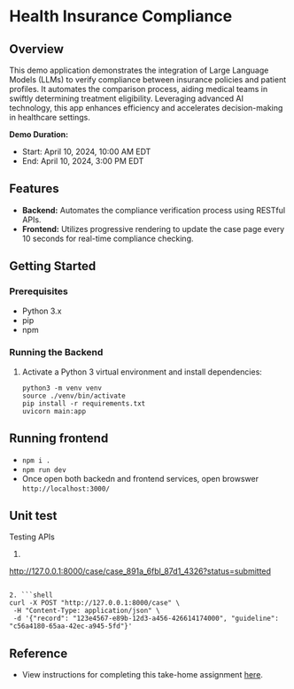 # Health Insurance Compliance

## Overview

This demo application demonstrates the integration of Large Language Models (LLMs) to verify compliance between insurance policies and patient profiles. It automates the comparison process, aiding medical teams in swiftly determining treatment eligibility. Leveraging advanced AI technology, this app enhances efficiency and accelerates decision-making in healthcare settings.

**Demo Duration:**
- Start: April 10, 2024, 10:00 AM EDT
- End: April 10, 2024, 3:00 PM EDT

## Features

- **Backend:** Automates the compliance verification process using RESTful APIs.
- **Frontend:** Utilizes progressive rendering to update the case page every 10 seconds for real-time compliance checking.

## Getting Started

### Prerequisites

- Python 3.x
- pip
- npm

### Running the Backend

1. Activate a Python 3 virtual environment and install dependencies:
   ```shell
   python3 -m venv venv
   source ./venv/bin/activate
   pip install -r requirements.txt
   uvicorn main:app
   ```
   
## Running frontend
  * `npm i .`
  * `npm run dev`
  * Once open both backedn and frontend services, open browswer `http://localhost:3000/`

## Unit test

Testing APIs

1. ```
http://127.0.0.1:8000/case/case_891a_6fbl_87d1_4326?status=submitted
```

2. ```shell
curl -X POST "http://127.0.0.1:8000/case" \
 -H "Content-Type: application/json" \
 -d '{"record": "123e4567-e89b-12d3-a456-426614174000", "guideline": "c56a4180-65aa-42ec-a945-5fd"}'
```

## Reference

* View instructions for completing this take-home assignment [here](https://co-helm.notion.site/Senior-Product-Engineer-Take-Home-6e82ec45cc2a46b59a0d9ee3aeb9449c).

